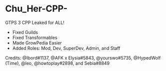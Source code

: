 # Chu_Her-CPP-
GTPS 3 CPP Leaked for ALL!

- Fixed Guilds
- Fixed Transformables
- Made GrowPedia Easier
- Added Roles: Mod, Dev, SuperDev, Admin, and Staff

Credits: @Ibord#1137, @AFK x Elysia#5843, @yourswo#5735, @HypedWolf (Time), @leo, @howtoplay#2898, and Sebia#8849
